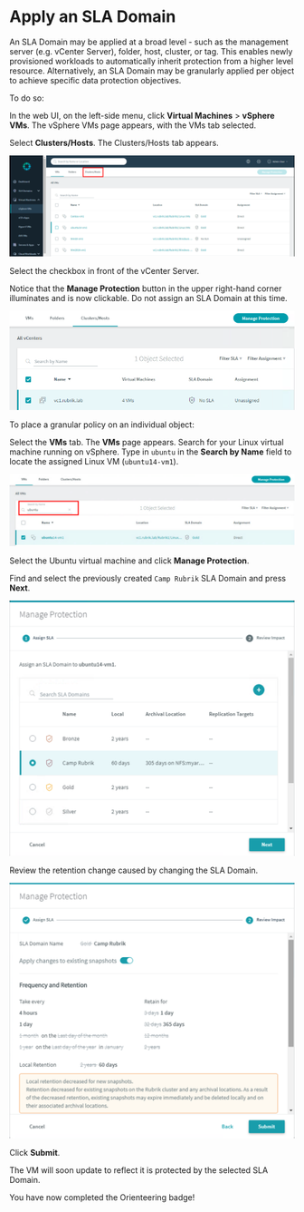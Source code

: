 # Apply an SLA Domain

An SLA Domain may be applied at a broad level - such as the management server \(e.g. vCenter Server\), folder, host, cluster, or tag. This enables newly provisioned workloads to automatically inherit protection from a higher level resource. Alternatively, an SLA Domain may be granularly applied per object to achieve specific data protection objectives.

To do so:

In the web UI, on the left-side menu, click **Virtual Machines** &gt; **vSphere VMs**. The vSphere VMs page appears, with the VMs tab selected.

Select **Clusters/Hosts**. The Clusters/Hosts tab appears.

<p align="center">
<img src="../../images/image14.png">
</p>

Select the checkbox in front of the vCenter Server.

Notice that the **Manage Protection** button in the upper right-hand corner illuminates and is now clickable. Do not assign an SLA Domain at this time.

<p align="center">
<img src="../../images/image15.png">
</p>

To place a granular policy on an individual object:

Select the **VMs** tab. The **VMs** page appears. Search for your Linux virtual machine running on vSphere. Type in `ubuntu` in the **Search by Name** field to locate the assigned Linux VM (`ubuntu14-vm1`).

<p align="center">
<img src="../../images/image16.png">
</p>

Select the Ubuntu virtual machine and click **Manage Protection**.

Find and select the previously created `Camp Rubrik` SLA Domain and press **Next**.

<p align="center">
<img src="../../images/image17.png">
</p>

Review the retention change caused by changing the SLA Domain.

<p align="center">
<img src="../../images/image18.png">
</p>

Click **Submit**.

The VM will soon update to reflect it is protected by the selected SLA Domain.

You have now completed the Orienteering badge!